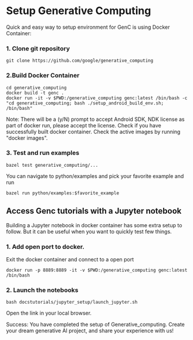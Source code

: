 # Setup Generative Computing

Quick and easy way to setup environment for GenC is using Docker Container:

### 1. Clone git repository

```
git clone https://github.com/google/generative_computing
```

### 2.Build Docker Container

```
cd generative_computing
docker build -t genc .
docker run -it -v $PWD:/generative_computing genc:latest /bin/bash -c "cd generative_computing; bash ./setup_android_build_env.sh; /bin/bash"
```

Note: There will be a (y/N) prompt to accept Android SDK, NDK license as part
of docker run, please accept the license. Check if you have successfully built
docker container. Check the active images by running "docker images".

### 3. Test and run examples

```
bazel test generative_computing/...
```

You can navigate to python/examples and pick your favorite example and run

```
bazel run python/examples:$favorite_example
```

## Access Genc tutorials with a Jupyter notebook

Building a Jupyter notebook in docker container has some extra setup to follow.
But it can be useful when you want to quickly test few things.

### 1. Add open port to docker.

Exit the docker container and connect to a open port

```
docker run -p 8889:8889 -it -v $PWD:/generative_computing genc:latest /bin/bash
```

### 2. Launch the notebooks

```
bash docstutorials/jupyter_setup/launch_jupyter.sh
```

Open the link in your local browser.

Success: You have completed the setup of Generative_computing.
Create your dream generative AI project, and share your experience with us!
